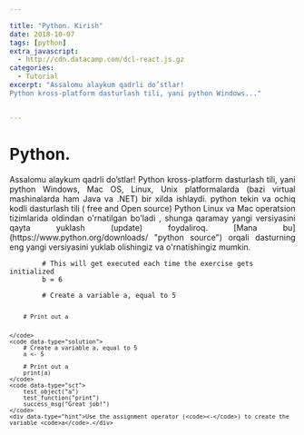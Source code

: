 ```yaml
---

title: "Python. Kirish"
date: 2018-10-07
tags: [python]
extra_javascript:
  - http://cdn.datacamp.com/dcl-react.js.gz
categories:
  - Tutorial
excerpt: "Assalomu alaykum qadrli do’stlar!
Python kross-platform dasturlash tili, yani python Windows..."


---
```



# Python.

<div style="text-align: justify">Assalomu alaykum qadrli do’stlar!
Python kross-platform dasturlash tili, yani python Windows, Mac OS, Linux, Unix platformalarda (bazi virtual mashinalarda ham Java va .NET) bir xilda ishlaydi. python tekin va ochiq kodli dasturlash tili ( free and Open source)
Python Linux va Mac operatsion tizimlarida oldindan o'rnatilgan bo'ladi , shunga qaramay yangi versiyasini qayta yuklash (update) foydaliroq.  
[Mana bu](https://www.python.org/downloads/ "python source") orqali dasturning eng yangi versiyasini yuklab olishingiz va o'rnatishingiz mumkin.
 </div>

<div data-datacamp-exercise data-lang="r">
	<code data-type="pre-exercise-code">
		# This will get executed each time the exercise gets initialized
		b = 6
	</code>
	<code data-type="sample-code">
		# Create a variable a, equal to 5


		# Print out a


	</code>
	<code data-type="solution">
		# Create a variable a, equal to 5
		a <- 5

		# Print out a
		print(a)
	</code>
	<code data-type="sct">
		test_object("a")
		test_function("print")
		success_msg("Great job!")
	</code>
	<div data-type="hint">Use the assignment operator (<code><-</code>) to create the variable <code>a</code>.</div>
</div>